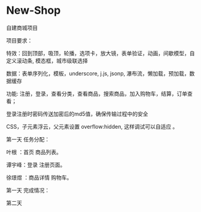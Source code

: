# New-Shop

自建商城项目

项目要求：

特效：回到顶部，吸顶，轮播，选项卡，放大镜，表单验证，动画，间歇模型，自定义滚动条, 模态框，城市级联选择

数据：表单序列化，模板，underscore, j.js, jsonp, 瀑布流，懒加载，预加载，数据缓存 

功能: 注册，登录，查看分类，查看商品，搜索商品，加入购物车，结算，订单查看； 

登录注册时密码传送加密后的md5值，确保传输过程中的安全 

CSS，子元素浮云，父元素设置 overflow:hidden, 这样调试可以自适应 。

第一天 任务分配：

叶根 ：首页 商品列表。

谭宇峰：登录 注册页面。

徐璟煜 ：商品详情 购物车。

第一天 完成情况：

第二天 
